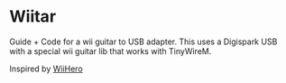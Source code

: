# Wiitar
Guide + Code for a wii guitar to USB adapter.
This uses a Digispark USB with a special wii guitar lib that works with TinyWireM.

Inspired by [WiiHero](https://github.com/jkctech/WiiHero)